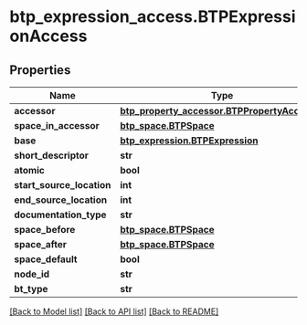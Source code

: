 # btp_expression_access.BTPExpressionAccess

## Properties
Name | Type | Description | Notes
------------ | ------------- | ------------- | -------------
**accessor** | [**btp_property_accessor.BTPPropertyAccessor**](BTPPropertyAccessor.md) |  | [optional] 
**space_in_accessor** | [**btp_space.BTPSpace**](BTPSpace.md) |  | [optional] 
**base** | [**btp_expression.BTPExpression**](BTPExpression.md) |  | [optional] 
**short_descriptor** | **str** |  | [optional] 
**atomic** | **bool** |  | [optional] 
**start_source_location** | **int** |  | [optional] 
**end_source_location** | **int** |  | [optional] 
**documentation_type** | **str** |  | [optional] 
**space_before** | [**btp_space.BTPSpace**](BTPSpace.md) |  | [optional] 
**space_after** | [**btp_space.BTPSpace**](BTPSpace.md) |  | [optional] 
**space_default** | **bool** |  | [optional] 
**node_id** | **str** |  | [optional] 
**bt_type** | **str** |  | [optional] 

[[Back to Model list]](../README.md#documentation-for-models) [[Back to API list]](../README.md#documentation-for-api-endpoints) [[Back to README]](../README.md)


